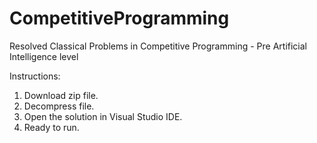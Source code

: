 # CompetitiveProgramming
Resolved Classical Problems in Competitive Programming - Pre Artificial Intelligence level

Instructions:
1. Download zip file.
2. Decompress file.
3. Open the solution in Visual Studio IDE.
4. Ready to run.
